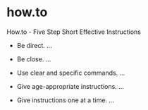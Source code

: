 # how.to
How.to - Five Step Short Effective Instructions

* Be direct. ... 

* Be close. ... 

* Use clear and specific commands. ... 

* Give age-appropriate instructions. ... 

* Give instructions one at a time. ... 

